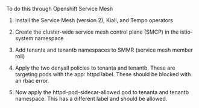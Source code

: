 To do this through Openshift Service Mesh

1.  Install the Service Mesh (version 2), Kiali, and Tempo operators

2.  Create the cluster-wide service mesh control plane (SMCP) in the istio-system namespace

3.  Add tenanta and tenantb namespaces to SMMR (service mesh member roll)

4.  Apply the two denyall policies to tenanta and tenantb.  These are targeting pods with the app: httpd label.  These should be blocked with an rbac error.

5.  Now apply the httpd-pod-sidecar-allowed pod to tenanta and tenantb namespace.  This has a different label and should be allowed.
